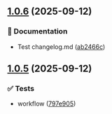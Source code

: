 ## [1.0.6](https://github.com/tallulahh/semantic-release/compare/1.0.5...1.0.6) (2025-09-12)

### 📝 Documentation

* Test changelog.md ([ab2466c](https://github.com/tallulahh/semantic-release/commit/ab2466ccbf9a483320c80ecccdc116580477cd73))

## [1.0.5](https://github.com/tallulahh/semantic-release/compare/1.0.4...1.0.5) (2025-09-12)

### ✅ Tests

* workflow ([797e905](https://github.com/tallulahh/semantic-release/commit/797e905b5cfa6894eb069b288cd6414c39841f8c))
